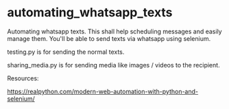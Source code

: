 # automating_whatsapp_texts
Automating whatsapp texts. This shall help scheduling messages and easily manage them. You'll be able to send texts via whatsapp using selenium.

testing.py is for sending the normal texts.

sharing_media.py is for sending media like images / videos to the recipient. 

Resources:

https://realpython.com/modern-web-automation-with-python-and-selenium/

